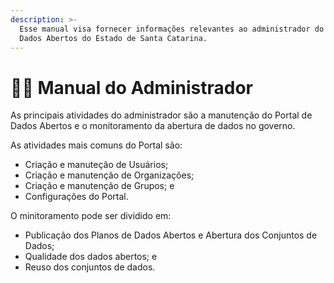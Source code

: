 ```yaml
---
description: >-
  Esse manual visa fornecer informações relevantes ao administrador do Portal de
  Dados Abertos do Estado de Santa Catarina.
---
```


# 👩🔧 Manual do Administrador

As principais atividades do administrador são a manutenção do Portal de Dados Abertos e o monitoramento da abertura de dados no governo.

As atividades mais comuns do Portal são:

* Criação e manuteção de Usuários;
* Criação e manutenção de Organizações;
* Criação e manutenção de Grupos; e
* Configurações do Portal.

O minitoramento pode ser dividido em:

* Publicação dos Planos de Dados Abertos e Abertura dos Conjuntos de Dados;
* Qualidade dos dados abertos; e
* Reuso dos conjuntos de dados.
